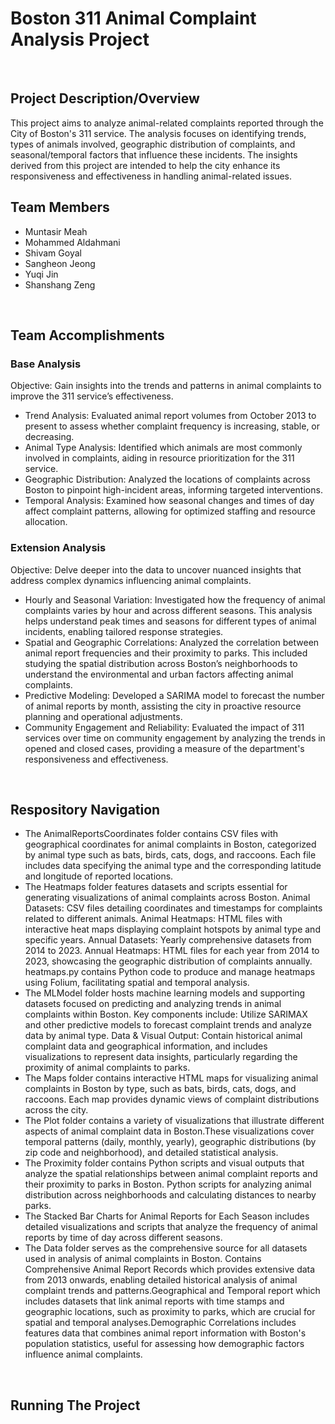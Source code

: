 # Boston 311 Animal Complaint Analysis Project
<br>

## Project Description/Overview 
This project aims to analyze animal-related complaints reported through the City of Boston's 311 service. The analysis focuses on identifying trends, types of animals involved, geographic distribution of complaints, and seasonal/temporal factors that influence these incidents. The insights derived from this project are intended to help the city enhance its responsiveness and effectiveness in handling animal-related issues.
<br>

## Team Members
 - Muntasir Meah
 - Mohammed Aldahmani
 - Shivam Goyal
 - Sangheon Jeong
 - Yuqi Jin
 - Shanshang Zeng
<br>

## Team Accomplishments
### Base Analysis
Objective: Gain insights into the trends and patterns in animal complaints to improve the 311 service’s effectiveness.

 - Trend Analysis: Evaluated animal report volumes from October 2013 to present to assess whether complaint frequency is increasing, stable, or decreasing.
 - Animal Type Analysis: Identified which animals are most commonly involved in complaints, aiding in resource prioritization for the 311 service.
 - Geographic Distribution: Analyzed the locations of complaints across Boston to pinpoint high-incident areas, informing targeted interventions.
 - Temporal Analysis: Examined how seasonal changes and times of day affect complaint patterns, allowing for optimized staffing and resource allocation.
### Extension Analysis 
Objective: Delve deeper into the data to uncover nuanced insights that address complex dynamics influencing animal complaints.

- Hourly and Seasonal Variation: Investigated how the frequency of animal complaints varies by hour and across different seasons. This analysis helps understand peak times and seasons for different types of animal incidents, enabling tailored response strategies.
- Spatial and Geographic Correlations: Analyzed the correlation between animal report frequencies and their proximity to parks. This included studying the spatial distribution across Boston’s neighborhoods to understand the environmental and urban factors affecting animal complaints.
- Predictive Modeling: Developed a SARIMA model to forecast the number of animal reports by month, assisting the city in proactive resource planning and operational adjustments.
- Community Engagement and Reliability: Evaluated the impact of 311 services over time on community engagement by analyzing the trends in opened and closed cases, providing a measure of the department's responsiveness and effectiveness.
<br>

## Respository Navigation
 - The AnimalReportsCoordinates folder contains CSV files with geographical coordinates for animal complaints in Boston, categorized by animal type such as bats, birds, cats, dogs, and raccoons. Each file includes data specifying the animal type and the corresponding latitude and longitude of reported locations.
 - The Heatmaps folder features datasets and scripts essential for generating visualizations of animal complaints across Boston.
   Animal Datasets: CSV files detailing coordinates and timestamps for complaints related to different animals.
   Animal Heatmaps: HTML files with interactive heat maps displaying complaint hotspots by animal type and specific years.
   Annual Datasets: Yearly comprehensive datasets from 2014 to 2023.
   Annual Heatmaps: HTML files for each year from 2014 to 2023, showcasing the geographic distribution of complaints annually.
   heatmaps.py contains Python code to produce and manage heatmaps using Folium, facilitating spatial and temporal analysis.
 - The MLModel folder hosts machine learning models and supporting datasets focused on predicting and analyzing trends in animal complaints within Boston. Key components include:
   Utilize SARIMAX and other predictive models to forecast complaint trends and analyze data by animal type.
   Data & Visual Output: Contain historical animal complaint data and geographical information, and includes visualizations to represent data insights, particularly regarding the proximity of animal complaints to parks.
 - The Maps folder contains interactive HTML maps for visualizing animal complaints in Boston by type, such as bats, birds, cats, dogs, and raccoons. Each map provides dynamic views of complaint distributions across the city.
 - The Plot folder contains a variety of visualizations that illustrate different aspects of animal complaint data in Boston.These visualizations cover temporal patterns (daily, monthly, yearly), geographic distributions (by zip code and neighborhood), and detailed statistical analysis.
 - The Proximity folder contains Python scripts and visual outputs that analyze the spatial relationships between animal complaint reports and their proximity to parks in Boston. Python scripts for analyzing animal distribution across neighborhoods and calculating distances to nearby parks.
 - The Stacked Bar Charts for Animal Reports for Each Season includes detailed visualizations and scripts that analyze the frequency of animal reports by time of day across different seasons.
 - The Data folder serves as the comprehensive source for all datasets used in analysis of animal complaints in Boston. Contains Comprehensive Animal Report Records which provides extensive data from 2013 onwards, enabling detailed historical analysis of animal complaint trends and patterns.Geographical and Temporal report which includes datasets that link animal reports with time stamps and geographic locations, such as proximity to parks, which are crucial for spatial and temporal analyses.Demographic Correlations includes features data that combines animal report information with Boston's population statistics, useful for assessing how demographic factors influence animal complaints.

<br>

## Running The Project
<br>
